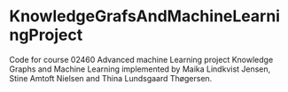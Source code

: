 # KnowledgeGrafsAndMachineLearningProject
Code for course 02460 Advanced machine Learning project Knowledge Graphs and Machine Learning implemented by Maika Lindkvist Jensen, Stine Amtoft Nielsen and Thina Lundsgaard Thøgersen. 
